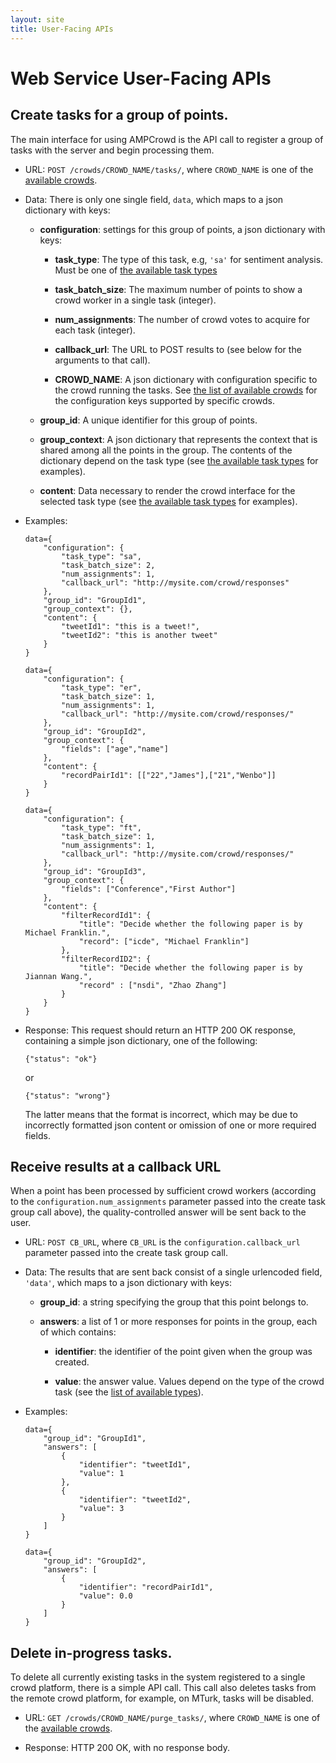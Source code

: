 ```yaml
---
layout: site
title: User-Facing APIs
---
```


# Web Service User-Facing APIs

## Create tasks for a group of points.

The main interface for using AMPCrowd is the API call to register a group of
tasks with the server and begin processing them.

* URL: `POST /crowds/CROWD_NAME/tasks/`, where `CROWD_NAME` is one of the
  [available crowds](available_crowds.html).

* Data: There is only one single field, `data`, which maps to a json dictionary
  with keys:

  * **configuration**: settings for this group of points, a json dictionary
    with keys:

    * **task_type**: The type of this task, e.g, `'sa'` for sentiment analysis.
      Must be one of [the available task types](available_types.html)

    * **task_batch_size**: The maximum number of points to show a crowd worker
      in a single task (integer).

    * **num_assignments**: The number of crowd votes to acquire for each task
      (integer).

    * **callback_url**: The URL to POST results to (see below for the arguments
      to that call).

    * **CROWD_NAME**: A json dictionary with configuration specific to the crowd
      running the tasks. See
      [the list of available crowds](available_crowds.html) for the
      configuration keys supported by specific crowds.

  * **group_id**: A unique identifier for this group of points.

  * **group_context**: A json dictionary that represents the context that is
    shared among all the points in the group. The contents of the dictionary
    depend on the task type (see
    [the available task types](available_types.html) for examples).

  * **content**: Data necessary to render the crowd interface for the selected
    task type (see [the available task types](available_types.html) for
    examples).

* Examples:

      data={
          "configuration": {
              "task_type": "sa",
              "task_batch_size": 2,
              "num_assignments": 1,
              "callback_url": "http://mysite.com/crowd/responses"
          },
          "group_id": "GroupId1",
          "group_context": {},
          "content": {
              "tweetId1": "this is a tweet!",
              "tweetId2": "this is another tweet"
          }
      }

      data={
          "configuration": {
              "task_type": "er",
              "task_batch_size": 1,
              "num_assignments": 1,
              "callback_url": "http://mysite.com/crowd/responses/"
          },
          "group_id": "GroupId2",
          "group_context": {
              "fields": ["age","name"]
          },
          "content": {
              "recordPairId1": [["22","James"],["21","Wenbo"]]
          }
      }

      data={
          "configuration": {
              "task_type": "ft",
              "task_batch_size": 1,
              "num_assignments": 1,
              "callback_url": "http://mysite.com/crowd/responses/"
          },
          "group_id": "GroupId3",
          "group_context": {
              "fields": ["Conference","First Author"]
          },
          "content": {
              "filterRecordId1": {
                  "title": "Decide whether the following paper is by Michael Franklin.",
                  "record": ["icde", "Michael Franklin"]
              },
              "filterRecordID2": {
                  "title": "Decide whether the following paper is by Jiannan Wang.",
                  "record" : ["nsdi", "Zhao Zhang"]
              }
          }
      }

* Response: This request should return an HTTP 200 OK response, containing a
  simple json dictionary, one of the following:

      {"status": "ok"}

  or

      {"status": "wrong"}

  The latter means that the format is incorrect, which may be due to incorrectly
  formatted json content or omission of one or more required fields.

## Receive results at a callback URL

When a point has been processed by sufficient crowd workers (according to the
`configuration.num_assignments` parameter passed into the create task group call
above), the quality-controlled answer will be sent back to the user.

* URL: `POST CB_URL`, where `CB_URL` is the `configuration.callback_url`
  parameter passed into the create task group call.

* Data: The results that are sent back consist of a single urlencoded field,
  `'data'`, which maps to a json dictionary with keys:

  * **group_id**: a string specifying the group that this point belongs to.

  * **answers**: a list of 1 or more responses for points in the group, each of
    which contains:

    * **identifier**: the identifier of the point given when the group was
      created.

    * **value**: the answer value. Values depend on the type of the crowd task
      (see the [list of available types](available_types.html)).

* Examples:

      data={
          "group_id": "GroupId1",
          "answers": [
              {
                  "identifier": "tweetId1",
                  "value": 1
              },
              {
                  "identifier": "tweetId2",
                  "value": 3
              }
          ]
      }

      data={
          "group_id": "GroupId2",
          "answers": [
              {
                  "identifier": "recordPairId1",
                  "value": 0.0
              }
          ]
      }

## Delete in-progress tasks.

To delete all currently existing tasks in the system registered to a single
crowd platform, there is a simple API call. This call also deletes tasks from
the remote crowd platform, for example, on MTurk, tasks will be disabled.

* URL: `GET /crowds/CROWD_NAME/purge_tasks/`, where `CROWD_NAME` is one of the
  [available crowds](available_crowds.html).

* Response: HTTP 200 OK, with no response body.
